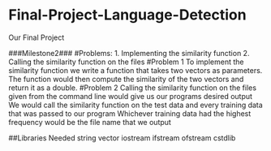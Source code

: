 # Final-Project-Language-Detection
Our Final Project


###Milestone2###
#Problems:
	1. Implementing the similarity function
	2. Calling the similarity function on the files
#Problem 1
	To implement the similarity function we write a function that takes two vectors as parameters.
	The function would then compute the similarity of the two vectors and return it as a double.
#Problem 2
	Calling the similarity function on the files given from the command line would give us our programs desired output
	We would call the similarity function on the test data and every training data that was passed to our program
	Whichever training data had the highest frequency would be the file name that we output
	
##Libraries Needed
	string
	vector
	iostream
	ifstream
	ofstream
	cstdlib
	
	